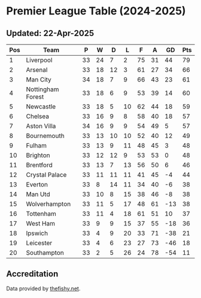 # Premier League Table (2024-2025)
## Updated: 22-Apr-2025

| Pos | Team | P | W | D | L | F | A | GD | Pts |
| --- | --- | --- | --- | --- | --- | --- | --- | --- | --- |
| 1 | Liverpool | 33 | 24 | 7 | 2 | 75 | 31 | 44 | 79 |
| 2 | Arsenal | 33 | 18 | 12 | 3 | 61 | 27 | 34 | 66 |
| 3 | Man City | 34 | 18 | 7 | 9 | 66 | 43 | 23 | 61 |
| 4 | Nottingham Forest | 33 | 18 | 6 | 9 | 53 | 39 | 14 | 60 |
| 5 | Newcastle | 33 | 18 | 5 | 10 | 62 | 44 | 18 | 59 |
| 6 | Chelsea | 33 | 16 | 9 | 8 | 58 | 40 | 18 | 57 |
| 7 | Aston Villa | 34 | 16 | 9 | 9 | 54 | 49 | 5 | 57 |
| 8 | Bournemouth | 33 | 13 | 10 | 10 | 52 | 40 | 12 | 49 |
| 9 | Fulham | 33 | 13 | 9 | 11 | 48 | 45 | 3 | 48 |
| 10 | Brighton | 33 | 12 | 12 | 9 | 53 | 53 | 0 | 48 |
| 11 | Brentford | 33 | 13 | 7 | 13 | 56 | 50 | 6 | 46 |
| 12 | Crystal Palace | 33 | 11 | 11 | 11 | 41 | 45 | -4 | 44 |
| 13 | Everton | 33 | 8 | 14 | 11 | 34 | 40 | -6 | 38 |
| 14 | Man Utd | 33 | 10 | 8 | 15 | 38 | 46 | -8 | 38 |
| 15 | Wolverhampton | 33 | 11 | 5 | 17 | 48 | 61 | -13 | 38 |
| 16 | Tottenham | 33 | 11 | 4 | 18 | 61 | 51 | 10 | 37 |
| 17 | West Ham | 33 | 9 | 9 | 15 | 37 | 55 | -18 | 36 |
| 18 | Ipswich | 33 | 4 | 9 | 20 | 33 | 71 | -38 | 21 |
| 19 | Leicester | 33 | 4 | 6 | 23 | 27 | 73 | -46 | 18 |
| 20 | Southampton | 33 | 2 | 5 | 26 | 24 | 78 | -54 | 11 |

## Accreditation 

Data provided by [thefishy.net](https://www.thefishy.net/).